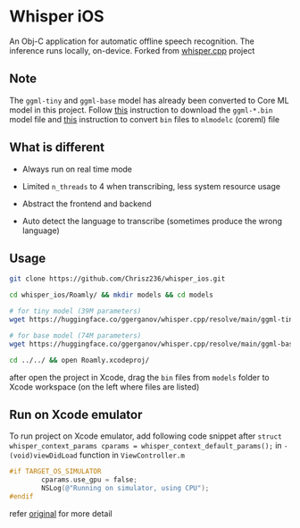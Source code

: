 # Whisper iOS

An Obj-C application for automatic offline speech recognition.
The inference runs locally, on-device. Forked from [whisper.cpp](https://github.com/ggerganov/whisper.cpp) project

## Note

The `ggml-tiny` and `ggml-base` model has already been converted to Core ML model in this project.
Follow [this](https://github.com/ggerganov/whisper.cpp/tree/master/models#1-use-download-ggml-modelsh-to-download-pre-converted-models) 
instruction to download the `ggml-*.bin` model file and [this](https://github.com/ggerganov/whisper.cpp/blob/master/README.md#core-ml-support) 
instruction to convert `bin` files to `mlmodelc` (coreml) file

## What is different

- Always run on real time mode

- Limited `n_threads` to 4 when transcribing, less system resource usage

- Abstract the frontend and backend

- Auto detect the language to transcribe (sometimes produce the wrong language)

## Usage

```bash
git clone https://github.com/Chrisz236/whisper_ios.git

cd whisper_ios/Roamly/ && mkdir models && cd models

# for tiny model (39M parameters) 
wget https://huggingface.co/ggerganov/whisper.cpp/resolve/main/ggml-tiny.bin

# for base model (74M parameters)
wget https://huggingface.co/ggerganov/whisper.cpp/resolve/main/ggml-base.bin

cd ../../ && open Roamly.xcodeproj/

```

after open the project in Xcode, drag the `bin` files from `models` folder to Xcode workspace (on the left where files are listed)

## Run on Xcode emulator

To run project on Xcode emulator, add following code snippet after `struct whisper_context_params cparams = whisper_context_default_params();` in `- (void)viewDidLoad` function in `ViewController.m`

```objective-c
#if TARGET_OS_SIMULATOR
        cparams.use_gpu = false;
        NSLog(@"Running on simulator, using CPU");
#endif
```

refer [original](https://github.com/ggerganov/whisper.cpp/blob/master/examples/whisper.objc/whisper.objc/ViewController.m) for more detail